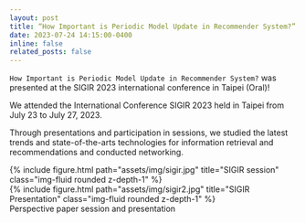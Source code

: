 ```yaml
---
layout: post
title: “How Important is Periodic Model Update in Recommender System?” was presented at the international conference SIGIR 2023 in Taipei (Oral)!
date: 2023-07-24 14:15:00-0400
inline: false
related_posts: false
---
```


`How Important is Periodic Model Update in Recommender System?` was presented at the SIGIR 2023 international conference in Taipei (Oral)!

We attended the International Conference SIGIR 2023 held in Taipei from July 23 to July 27, 2023.

Through presentations and participation in sessions, we studied the latest trends and state-of-the-arts technologies for information retrieval and recommendations and conducted networking.

<div class="row">
    <div class="col-sm mt-5 mt-md-0">
        {% include figure.html path="assets/img/sigir.jpg" title="SIGIR session" class="img-fluid rounded z-depth-1" %}
    </div>
    <div class="col-sm mt-5 mt-md-0">
        {% include figure.html path="assets/img/sigir2.jpg" title="SIGIR Presentation" class="img-fluid rounded z-depth-1" %}
    </div>
</div>
<div class="caption">
    Perspective paper session and presentation
</div>